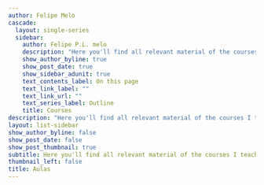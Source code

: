 ```yaml
---
author: Felipe Melo
cascade:
  layout: single-series
  sidebar:
    author: Felipe P.L. melo
    description: "Here you'll find all relevant material of the courses I teach"
    show_author_byline: true
    show_post_date: true
    show_sidebar_adunit: true
    text_contents_label: On this page
    text_link_label: ""
    text_link_url: ""
    text_series_label: Outline
    title: Courses
description: "Here you'll find all relevant material of the courses I teach"
layout: list-sidebar
show_author_byline: false
show_post_date: false
show_post_thumbnail: true
subtitle: Here you'll find all relevant material of the courses I teach
thumbnail_left: false
title: Aulas
---
```

